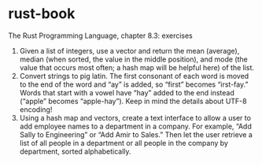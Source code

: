 # rust-book
The Rust Programming Language, chapter 8.3: exercises

1. Given a list of integers, use a vector and return the mean (average), median (when sorted, the value in the middle position), and mode (the value that occurs most often; a hash map will be helpful here) of the list.
2. Convert strings to pig latin. The first consonant of each word is moved to the end of the word and “ay” is added, so “first” becomes “irst-fay.” Words that start with a vowel have “hay” added to the end instead (“apple” becomes “apple-hay”). Keep in mind the details about UTF-8 encoding!
3. Using a hash map and vectors, create a text interface to allow a user to add employee names to a department in a company. For example, “Add Sally to Engineering” or “Add Amir to Sales.” Then let the user retrieve a list of all people in a department or all people in the company by department, sorted alphabetically.
